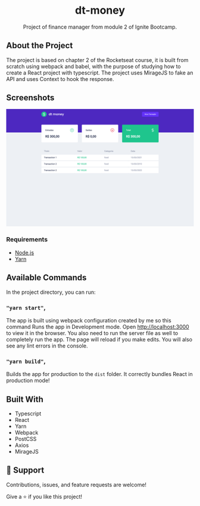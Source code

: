 <h1 align="center">dt-money</h1>

<p align="center">Project of finance manager from module 2 of Ignite Bootcamp.</p>

## About the Project

The project is based on chapter 2 of the Rocketseat course, it is built from scratch using webpack and babel, with the purpose of studying how to create a React project with typescript. The project uses MirageJS to fake an API and uses Context to hook the response.

## Screenshots

![Home Page](/screenshots/image.png 'Home Page')

### Requirements

- [Node.js](https://nodejs.org/en/)
- [Yarn](https://classic.yarnpkg.com/)

## Available Commands

In the project directory, you can run:

### `"yarn start"`,

The app is built using webpack configuration created by me so this command Runs the app in Development mode. Open [http://localhost:3000](http://localhost:3000) to view it in the browser. You also need to run the server file as well to completely run the app. The page will reload if you make edits.
You will also see any lint errors in the console.

### `"yarn build"`,

Builds the app for production to the `dist` folder. It correctly bundles React in production mode!

## Built With

- Typescript
- React
- Yarn
- Webpack
- PostCSS
- Axios
- MirageJS

## 🤝 Support

Contributions, issues, and feature requests are welcome!

Give a ⭐️ if you like this project!
